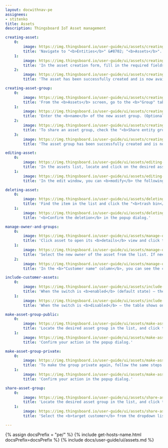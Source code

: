 ```yaml
---
layout: docwithnav-pe
assignees:
- stitenko
title: Assets
description: Thingsboard IoT Asset management

creating-asset:
    0:
        image: https://img.thingsboard.io/user-guide/ui/assets/creating-asset-1-pe.png
        title: 'Navigate to "<b>Entities</b>" &#8702; "<b>Assets</b>". By default, you will see the "<b>All</b>" asset group. Click the "<b>+</b>" icon in the upper-right corner and select "<b>Add new asset</b>" from drop-down menu.'
    1:
        image: https://img.thingsboard.io/user-guide/ui/assets/creating-asset-2-pe.png
        title: 'In the asset creation form, fill in the required fields: <b>Name</b> – a unique name for the asset; <b>Asset profile</b> – by default, the profile is set to "<b>default</b>", but you can choose a different profile if needed. Click "<b>Add</b>".'
    2:
        image: https://img.thingsboard.io/user-guide/ui/assets/creating-asset-3-pe.png
        title: 'The asset has been successfully created and is now available in the list.'

creating-asset-group:
    0:
        image: https://img.thingsboard.io/user-guide/ui/assets/creating-asset-group-1-pe.png
        title: 'From the <b>Assets</b> screen, go to the <b>"Group" tab</b>. Click the "<b>+</b>" icon in the upper-right corner.'
    1:
        image: https://img.thingsboard.io/user-guide/ui/assets/creating-asset-group-2-pe.png
        title: 'Enter the <b>name</b> of the new asset group. (Optional) Configure <b>shared access</b> to this group for your customers, if needed. Click "<b>Add</b>" to create the group.'
    2:
        image: https://img.thingsboard.io/user-guide/ui/assets/creating-asset-group-3-pe.png
        title: 'To share an asset group, check the "<b>Share entity group</b>" checkbox, select the customers and permissions. Then click "<b>Add</b>".'
    3:
        image: https://img.thingsboard.io/user-guide/ui/assets/creating-asset-group-4-pe.png
        title: 'The asset group has been successfully created and is now available in the list.'

editing-asset:
    0:
        image: https://img.thingsboard.io/user-guide/ui/assets/editing-asset-1-pe.png
        title: 'In the assets list, locate and click on the desired asset, then click the "<b>pencil</b>" (✏️ <b>Edit</b>) icon on the right to open the edit form.'
    1:
        image: https://img.thingsboard.io/user-guide/ui/assets/editing-asset-2-pe.png
        title: 'In the edit window, you can <b>modify</b> the following fields: name, label, asset profile and description. After making the necessary changes, click "<b>Apply changes</b>" to save.'

deleting-asset:
    0:
        image: https://img.thingsboard.io/user-guide/ui/assets/deleting-asset-1-pe.png
        title: 'Find the item in the list and click the "<b>trash bin</b>" icon next to it.'
    1:
        image: https://img.thingsboard.io/user-guide/ui/assets/deleting-asset-2-pe.png
        title: '<b>Confirm the deletion</b> in the popup dialog.'

manage-owner-and-groups:
    0:
        image: https://img.thingsboard.io/user-guide/ui/assets/manage-owner-and-groups-1-pe.png
        title: 'Click asset to open its <b>details</b> view and click the "<b>Manage owner and groups</b>" button.'
    1:
        image: https://img.thingsboard.io/user-guide/ui/assets/manage-owner-and-groups-2-pe.png
        title: 'Select the new owner of the asset from the list. If needed, add the asset to an existing group or create a new one. Confirm the change to update the asset&#39;s ownership.'
    2:
        image: https://img.thingsboard.io/user-guide/ui/assets/manage-owner-and-groups-3-pe.png
        title: 'In the <b>"Customer name" column</b>, you can see the current owner of the asset.'

include-customer-assets:
    0:
        image: https://img.thingsboard.io/user-guide/ui/assets/include-customer-entities-1-pe.png
        title: 'When the switch is <b>enabled</b> (default state) – the table shows all available assets, including those owned by customers.'
    1:
        image: https://img.thingsboard.io/user-guide/ui/assets/include-customer-entities-2-pe.png
        title: 'When the switch is <b>disabled</b> – the table shows only your own assets, excluding customer-owned assets.'

make-asset-group-public:
    0:
        image: https://img.thingsboard.io/user-guide/ui/assets/make-asset-group-public-1-pe.png
        title: 'Locate the desired asset group in the list, and click the "<b>Make public</b>" icon next to it.'
    1:
        image: https://img.thingsboard.io/user-guide/ui/assets/make-asset-group-public-2-pe.png
        title: 'Confirm your action in the popup dialog.'

make-asset-group-private:
    0:
        image: https://img.thingsboard.io/user-guide/ui/assets/make-asset-group-private-1-pe.png
        title: 'To make the group private again, follow the same steps using the "<b>Make private</b>" icon.'
    1:
        image: https://img.thingsboard.io/user-guide/ui/assets/make-asset-group-private-2-pe.png
        title: 'Confirm your action in the popup dialog.'

share-asset-group:
    0:
        image: https://img.thingsboard.io/user-guide/ui/assets/share-asset-group-1-pe.png
        title: 'Locate the desired asset group in the list, and click the "<b>Share</b>" icon next to it.'
    1:
        image: https://img.thingsboard.io/user-guide/ui/assets/share-asset-group-2-pe.png
        title: 'Select the <b>target customer</b> from the dropdown list. (Optional) Specify the <b>user group</b> within that customer to share the asset group with. Confirm the action by clicking "<b>Share</b>".'

---
```


{% assign docsPrefix = "pe/" %}
{% include get-hosts-name.html docsPrefix=docsPrefix %}
{% include docs/user-guide/ui/assets.md %}